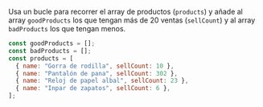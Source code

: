 Usa un bucle para recorrer el array de productos (`products`) y añade al array `goodProducts` los que tengan más de 20 ventas (`sellCount`) y al array `badProducts` los que tengan menos.

```js
const goodProducts = [];
const badProducts = [];
const products = [
  { name: "Gorra de rodilla", sellCount: 10 },
  { name: "Pantalón de pana", sellCount: 302 },
  { name: "Reloj de papel albal", sellCount: 23 },
  { name: "Inpar de zapatos", sellCount: 6 },
];
```
